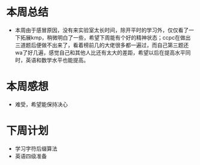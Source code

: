 # 本周总结
+ 本周由于感冒原因，没有来实验室太长时间，除开平时的学习外，仅仅看了一下拓展kmp，稍微明白了一些，希望下周能有个好的精神状态；ccpc在做出三道题后便做不出来了，看着榜前几的大佬很多都一遍过，而自己第三题还wa了好几遍，感觉自己和其他人比还有太大的差距，希望以后在提高水平同时，英语和数学水平也能提高。
# 本周感想
+ 难受，希望能保持决心 
# 下周计划
+ 学习字符后缀算法
+ 英语四级准备 
